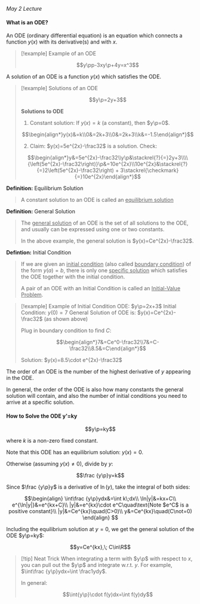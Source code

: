 *May 2 Lecture*
#### What is an ODE?
An ODE (ordinary differential equation) is an equation which connects a function $y(x)$ with its derivative(s) and with $x$.

> [!example] Example of an ODE
> 
> $$y\pp-3xy\p+4y=x^3$$

A solution of an ODE is a function $y(x)$ which satisfies the ODE.

> [!example] Solutions of an ODE
> 
> $$y\p=2y+3$$
> 
> **Solutions to ODE**
> 1. Constant solution: 
>    If $y(x)=k$ (a constant), then $y\p=0$.
> 
> $$\begin{align*}y(x)&=k\\0&=2k+3\\0&=2k+3\\k&=-1.5\end{align*}$$
> 
> 2. Claim: $y(x)=5e^{2x}-\frac32$ is a solution.
>    Check:
> 
> 
> $$\begin{align*}y&=5e^{2x}-\frac32\\y\p&\stackrel{?}{=}2y+3\\\\{\left(5e^{2x}-\frac32\right)}\p&=10e^{2x}\\10e^{2x}&\stackrel{?}{=}2\left(5e^{2x}-\frac32\right) + 3\stackrel{\checkmark}{=}10e^{2x}\end{align*}$$
> 
> 

**Definition:** Equilibrium Solution
> A constant solution to an ODE is called an <u>equilibrium solution</u>

**Definition:** General Solution
> The <u>general solution</u> of an ODE is the set of all solutions to the ODE, and usually can be expressed using one or two constants.
> 
> In the above example, the general solution is $y(x)=Ce^{2x}-\frac32$.

**Defintion:** Initial Condition
> If we are given an <u>initial condition</u> (also called <u>boundary condition</u>) of the form $y(a)=b$, there is only one <u>specific solution</u> which satisfies the ODE together with the initial condition.
> 
> A pair of an ODE with an Initial Condition is called an <u>Initial-Value Problem</u>.

> [!example] Example of Initial Condition
> ODE: $y\p=2x+3$
> Initial Condition: $y(0)=7$
> General Solution of ODE is: $y(x)=Ce^{2x}-\frac32$ (as shown above)
> 
> Plug in boundary condition to find $C$:
> 
> $$\begin{align*}7&=Ce^0-\frac32\\7&=C-\frac32\\8.5&=C\end{align*}$$
> 
> Solution: $y(x)=8.5\cdot e^{2x}-\frac32$

The order of an ODE is the number of the highest derivative of $y$ appearing in the ODE.

In general, the order of the ODE is also how many constants the general solution will contain, and also the number of initial conditions you need to arrive at a specific solution. 

#### How to Solve the ODE y'=ky

$$y\p=ky$$

where $k$ is a non-zero fixed constant.


Note that this ODE has an equilibrium solution: $y(x)=0$.

Otherwise (assuming $y(x)\not=0$), divide by $y$:

$$\frac {y\p}y=k$$

Since $\frac {y\p}y$ is a derivative of $\ln (y)$, take the integral of both sides:

$$\begin{align}
\int\frac {y\p}ydx&=\int k\;dx\\
\ln|y|&=kx+C\\
e^{\ln|y|}&=e^{kx+C}\\
|y|&=e^{kx}\cdot e^C\quad\text{Note $e^C$ is a positive constant}\\
|y|&=Ce^{kx}\quad(C>0)\\
y&=Ce^{kx}\quad(C\not=0)
\end{align}
$$

Including the equilibrium solution at $y=0$, we get the general solution of the ODE $y\p=ky$:

$$y=Ce^{kx},\; C\in\R$$

> [!tip] Neat Trick
> When integrating a term with $y\p$ with respect to $x$, you can pull out the $y\p$ and integrate w.r.t. $y$. For example, $\int\frac {y\p}ydx=\int \frac1ydy$.
> 
> In general:
> 
> $$\int{y\p}\cdot f(y)dx=\int f(y)dy$$



